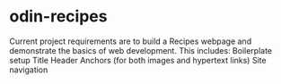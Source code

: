 # odin-recipes
Current project requirements are to build a Recipes webpage and demonstrate the basics of web development.
This includes:
Boilerplate setup
Title
Header
Anchors (for both images and hypertext links)
Site navigation
